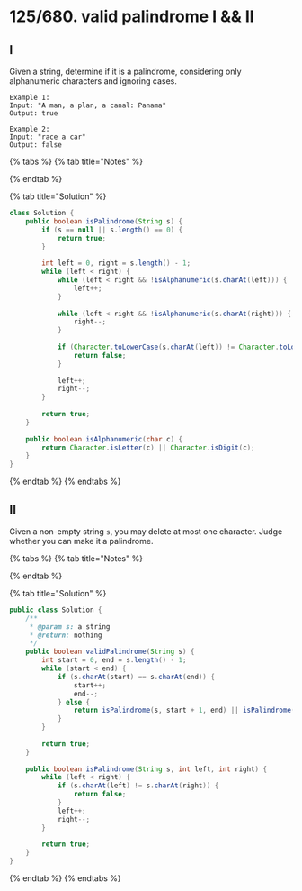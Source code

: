 # 125/680. valid palindrome I && II

## I

Given a string, determine if it is a palindrome, considering only alphanumeric characters and ignoring cases.

```text
Example 1:
Input: "A man, a plan, a canal: Panama"
Output: true

Example 2:
Input: "race a car"
Output: false
```

{% tabs %}
{% tab title="Notes" %}

{% endtab %}

{% tab title="Solution" %}
```java
class Solution {
    public boolean isPalindrome(String s) {
        if (s == null || s.length() == 0) {
            return true;
        }
        
        int left = 0, right = s.length() - 1;
        while (left < right) {
            while (left < right && !isAlphanumeric(s.charAt(left))) {
                left++;
            }
            
            while (left < right && !isAlphanumeric(s.charAt(right))) {
                right--;
            }
            
            if (Character.toLowerCase(s.charAt(left)) != Character.toLowerCase(s.charAt(right))) {
                return false;
            } 
            
            left++;
            right--;
        }
        
        return true;
    }
    
    public boolean isAlphanumeric(char c) {
        return Character.isLetter(c) || Character.isDigit(c);
    }
}
```
{% endtab %}
{% endtabs %}

## II

Given a non-empty string `s`, you may delete at most one character. Judge whether you can make it a palindrome.

{% tabs %}
{% tab title="Notes" %}

{% endtab %}

{% tab title="Solution" %}
```java
public class Solution {
    /**
     * @param s: a string
     * @return: nothing
     */
    public boolean validPalindrome(String s) {
        int start = 0, end = s.length() - 1;
        while (start < end) {
            if (s.charAt(start) == s.charAt(end)) {
                start++;
                end--;
            } else {
                return isPalindrome(s, start + 1, end) || isPalindrome(s, start, end - 1);
            }
        }
        
        return true;
    }
    
    public boolean isPalindrome(String s, int left, int right) {
        while (left < right) {
            if (s.charAt(left) != s.charAt(right)) {
                return false;
            }
            left++;
            right--;
        }
        
        return true;
    }
}
```
{% endtab %}
{% endtabs %}

